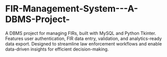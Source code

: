 # FIR-Management-System---A-DBMS-Project-
A DBMS project for managing FIRs, built with MySQL and Python Tkinter. Features user authentication, FIR data entry, validation, and analytics-ready data export. Designed to streamline law enforcement workflows and enable data-driven insights for efficient decision-making.
